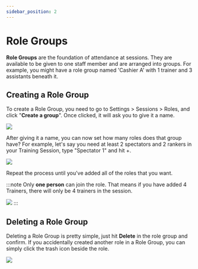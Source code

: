 ```yaml
---
sidebar_position: 2
---
```


# Role Groups
**Role Groups** are the foundation of attendance at sessions. They are available to be given to one staff member and are arranged into groups. For example, you might have a role group named 'Cashier A' with 1 trainer and 3 assistants beneath it.

## Creating a Role Group
To create a Role Group, you need to go to Settings > Sessions > Roles, and click "**Create a group**". Once clicked, it will ask you to give it a name.

![](https://cdn.discordapp.com/attachments/1015246364692717609/1018542892073103402/unknown.png)

After giving it a name, you can now set how many roles does that group have? For example, let's say you need at least 2 spectators and 2 rankers in your Training Session, type "Spectator 1" and hit +.

![](https://cdn.discordapp.com/attachments/1015246364692717609/1019232335964688461/unknown.png)

Repeat the process until you've added all of the roles that you want.

:::note
Only **one person** can join the role. That means if you have added 4 Trainers, there will only be 4 trainers in the session.

![](https://cdn.discordapp.com/attachments/1015246364692717609/1019230377539276851/unknown.png)
:::

## Deleting a Role Group
Deleting a Role Group is pretty simple, just hit **Delete** in the role group and confirm. If you accidentally created another role in a Role Group, you can simply click the trash icon beside the role.

![](https://cdn.discordapp.com/attachments/1015246364692717609/1018544931574399056/unknown.png)
